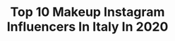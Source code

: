 ---
title: Top 10 Makeup Instagram Influencers In Italy In 2020
description: >-
  Find top makeup Instagram influencers in Italy in 2020. Most popular hashtags: #makeuptutorial #makeup #mua #makeupinspo.
platform: Instagram
profiles:
  - username: "danieledevitis_mua"
    fullname: >-
      Daniele De Vitis
    location: "Italy"
    followers: 8342
    engagement: 1273
    commentsToLikes: 0.078785
    avatar: "https://scontent-ams4-1.cdninstagram.com/v/t51.2885-19/s320x320/72289140_579256099291739_9032927831125917696_n.jpg?_nc_ht=scontent-ams4-1.cdninstagram.com&_nc_ohc=MVp7nwcGFRwAX-bMd-v&oh=a3f7a4663471e8b93f391062a8bea431&oe=5EBA6C80"
    verified: false
    hashtags: "#goddesses, #beautyshoot, #weinspire, #strongwomen"
  - username: "la_snika"
    fullname: >-
      Federica Ricci
    location: "Italy"
    followers: 19237
    engagement: 1416
    commentsToLikes: 0.086309
    avatar: "https://scontent-atl3-1.cdninstagram.com/v/t51.2885-19/s320x320/58409899_822193131481164_4422578612679475200_n.jpg?_nc_ht=scontent-atl3-1.cdninstagram.com&_nc_ohc=u9y_zEqANFgAX90Z2JN&oh=4d8c517a406f45d3459744eb5a3ac383&oe=5EB957E5"
    verified: false
    hashtags: "#alwaysoncreamtomatte, #sparkleandshine, #mfw2020, #quarantena"
  - username: "mery_trv"
    fullname: >-
      Mery.T
    location: "Italy"
    followers: 28473
    engagement: 456
    commentsToLikes: 0.081190
    avatar: "https://scontent-ssn1-1.cdninstagram.com/v/t51.2885-19/s320x320/84703726_221429592368364_2281330668782747648_n.jpg?_nc_ht=scontent-ssn1-1.cdninstagram.com&_nc_ohc=0k79Nvpkvz4AX83pmVc&oh=a85aa1ef9bc7cab5d1447f623e519130&oe=5E96EF55"
    verified: false
    hashtags: "#iostoacasa, #loveeachother, #bodycream, #vegetables"
  - username: "vlady_mua"
    fullname: >-
      Vladyslav Rotaru Makeup Artist
    location: "Italy"
    followers: 19903
    engagement: 985
    commentsToLikes: 0.104028
    avatar: "https://scontent-lhr8-1.cdninstagram.com/v/t51.2885-19/s320x320/39158981_225810884945395_5622345475907649536_n.jpg?_nc_ht=scontent-lhr8-1.cdninstagram.com&_nc_ohc=4koXHSJDoxMAX-vG8Bd&oh=a2926a89bc4228fff2e96f4529a49db3&oe=5EBABEFF"
    verified: false
    hashtags: "#mediaset, #2020, #mac, #maccosmeticsitalia"
  - username: "vanespada"
    fullname: >-
      VANESSA SPADA
    location: "Italy"
    followers: 108673
    engagement: 361
    commentsToLikes: 0.045218
    avatar: "https://scontent-ams4-1.cdninstagram.com/v/t51.2885-19/s320x320/82843071_216820149532739_5399865968111386624_n.jpg?_nc_ht=scontent-ams4-1.cdninstagram.com&_nc_ohc=ujMwky-lkEIAX9jcWgu&oh=2199f1be9700e677c66a386ccc024973&oe=5EBC2089"
    verified: false
    hashtags: "#mywildvalentine, #mascara, #lippiestix, #supershockshadow"
  - username: "alemoravoice"
    fullname: >-
      Alessio Morando
    location: "Italy"
    followers: 24881
    engagement: 483
    commentsToLikes: 0.094245
    avatar: "https://scontent-amt2-1.cdninstagram.com/v/t51.2885-19/s320x320/56478722_639121226509268_7114232907685691392_n.jpg?_nc_ht=scontent-amt2-1.cdninstagram.com&_nc_ohc=1edcZQKzASoAX__5ObP&oh=00ef23b06aafcdfae617ad76617ecc23&oe=5EB7B698"
    verified: false
    hashtags: "#mua, #thewitchernetflix, #krampus, #demon"
  - username: "valeriaferro951"
    fullname: >-
      𝓥𝓪𝓵𝓮𝓻𝓲𝓪 𝓕𝓮𝓻𝓻𝓸  💞 Inspo&Fashion
    location: "Italy"
    followers: 33345
    engagement: 375
    commentsToLikes: 0.138164
    avatar: "https://scontent-amt2-1.cdninstagram.com/v/t51.2885-19/s320x320/70118543_2484076101657809_211758303057805312_n.jpg?_nc_ht=scontent-amt2-1.cdninstagram.com&_nc_ohc=YRcg3RMrfiUAX_U-6Zb&oh=317360403a93cc045b124cb3faddf807&oe=5EB88F57"
    verified: false
    hashtags: "#drmartens1460, #chicwish, #docmartens, #drmartens"
  - username: "alice.fiorini_"
    fullname: >-
      A L I C E
    location: "Italy"
    followers: 17589
    engagement: 792
    commentsToLikes: 0.052883
    avatar: "https://scontent-lhr8-1.cdninstagram.com/v/t51.2885-19/s320x320/90235886_636839107115242_5506126856333557760_n.jpg?_nc_ht=scontent-lhr8-1.cdninstagram.com&_nc_ohc=q-IxrHqEm_gAX8eeox-&oh=ef50c7b49996c1a28c2b9f4c49438b7d&oe=5EB96608"
    verified: false
    hashtags: "#kryolanmakeup, #avangarde, #cloud, #animalcrossing"
  - username: "jamescarp"
    fullname: >-
      James Carp 🐷
    location: "Italy"
    followers: 32801
    engagement: 383
    commentsToLikes: 0.063034
    avatar: "https://scontent-lhr8-1.cdninstagram.com/v/t51.2885-19/s320x320/29095299_230611100833978_6620522860777570304_n.jpg?_nc_ht=scontent-lhr8-1.cdninstagram.com&_nc_ohc=Z0mICVgC6YoAX-BC21K&oh=fc7afd4388780629cb666fca5ee2b94b&oe=5EBA5B21"
    verified: false
    hashtags: "#vivabarranquilla, #generacionre, #retore, #generacionre"
  - username: "giuliacova87"
    fullname: >-
      Giulia Cova
    location: "Italy"
    followers: 45922
    engagement: 295
    commentsToLikes: 0.148977
    avatar: "https://scontent-lhr8-1.cdninstagram.com/v/t51.2885-19/s320x320/32471072_459099921192532_1429885661850107904_n.jpg?_nc_ht=scontent-lhr8-1.cdninstagram.com&_nc_ohc=6wEFpsEH3ZQAX_o_DOp&oh=849f923c97227b09f5af74aa4e029b22&oe=5EBC81EC"
    verified: false
    hashtags: "#closeup, #giulynatale, #buonafortuna, #covid19italia"
---